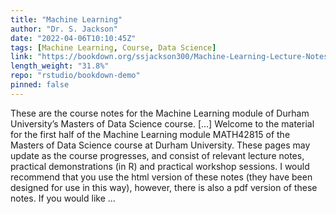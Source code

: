 ```yaml
---
title: "Machine Learning"
author: "Dr. S. Jackson"
date: "2022-04-06T10:10:45Z"
tags: [Machine Learning, Course, Data Science]
link: "https://bookdown.org/ssjackson300/Machine-Learning-Lecture-Notes/"
length_weight: "31.8%"
repo: "rstudio/bookdown-demo"
pinned: false
---
```


These are the course notes for the Machine Learning module of Durham University’s Masters of Data Science course. [...] Welcome to the material for the first half of the Machine Learning module MATH42815 of the Masters of Data Science course at Durham University. These pages may update as the course progresses, and consist of relevant lecture notes, practical demonstrations (in R) and practical workshop sessions. I would recommend that you use the html version of these notes (they have been designed for use in this way), however, there is also a pdf version of these notes. If you would like ...
